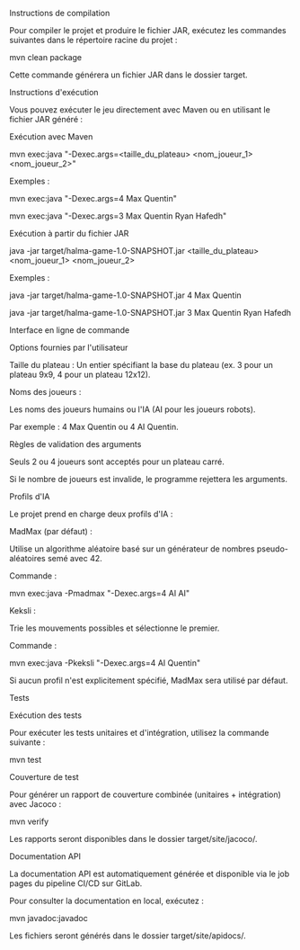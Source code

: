 Instructions de compilation

Pour compiler le projet et produire le fichier JAR, exécutez les commandes suivantes dans le répertoire racine du projet :

mvn clean package

Cette commande générera un fichier JAR dans le dossier target.

Instructions d'exécution

Vous pouvez exécuter le jeu directement avec Maven ou en utilisant le fichier JAR généré :

Exécution avec Maven

mvn exec:java "-Dexec.args=<taille_du_plateau> <nom_joueur_1> <nom_joueur_2>"

Exemples :

mvn exec:java "-Dexec.args=4 Max Quentin"

mvn exec:java "-Dexec.args=3 Max Quentin Ryan Hafedh"

Exécution à partir du fichier JAR

java -jar target/halma-game-1.0-SNAPSHOT.jar <taille_du_plateau> <nom_joueur_1> <nom_joueur_2>

Exemples :

java -jar target/halma-game-1.0-SNAPSHOT.jar 4 Max Quentin

java -jar target/halma-game-1.0-SNAPSHOT.jar 3 Max Quentin Ryan Hafedh

Interface en ligne de commande

Options fournies par l'utilisateur

Taille du plateau : Un entier spécifiant la base du plateau (ex. 3 pour un plateau 9x9, 4 pour un plateau 12x12).

Noms des joueurs :

Les noms des joueurs humains ou l'IA (AI pour les joueurs robots).

Par exemple : 4 Max Quentin ou 4 AI Quentin.

Règles de validation des arguments

Seuls 2 ou 4 joueurs sont acceptés pour un plateau carré.

Si le nombre de joueurs est invalide, le programme rejettera les arguments.

Profils d'IA

Le projet prend en charge deux profils d'IA :

MadMax (par défaut) :

Utilise un algorithme aléatoire basé sur un générateur de nombres pseudo-aléatoires semé avec 42.

Commande :

mvn exec:java -Pmadmax "-Dexec.args=4 AI AI"

Keksli :

Trie les mouvements possibles et sélectionne le premier.

Commande :

mvn exec:java -Pkeksli "-Dexec.args=4 AI Quentin"

Si aucun profil n'est explicitement spécifié, MadMax sera utilisé par défaut.

Tests

Exécution des tests

Pour exécuter les tests unitaires et d'intégration, utilisez la commande suivante :

mvn test

Couverture de test

Pour générer un rapport de couverture combinée (unitaires + intégration) avec Jacoco :

mvn verify

Les rapports seront disponibles dans le dossier target/site/jacoco/.

Documentation API

La documentation API est automatiquement générée et disponible via le job pages du pipeline CI/CD sur GitLab.

Pour consulter la documentation en local, exécutez :

mvn javadoc:javadoc

Les fichiers seront générés dans le dossier target/site/apidocs/.